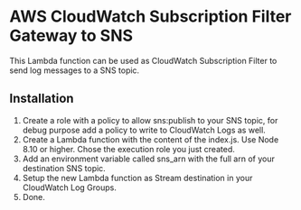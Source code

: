 # AWS CloudWatch Subscription Filter Gateway to SNS
This Lambda function can be used as CloudWatch Subscription Filter to send log messages to a SNS topic.

## Installation
1. Create a role with a policy to allow sns:publish to your SNS topic, for debug purpose add a policy to write to CloudWatch Logs as well.
2. Create a Lambda function with the content of the index.js. Use Node 8.10 or higher. Chose the execution role you just created.
3. Add an environment variable called sns_arn with the full arn of your destination SNS topic.
4. Setup the new Lambda function as Stream destination in your CloudWatch Log Groups.
5. Done.